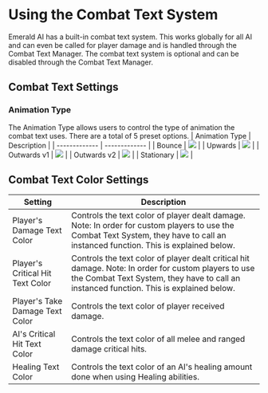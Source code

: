 # Using the Combat Text System
Emerald AI has a built-in combat text system. This works globally for all AI and can even be called for player damage and is handled through the Combat Text Manager. The combat text system is optional and can be disabled through the Combat Text Manager.

## Combat Text Settings

### Animation Type
The Animation Type allows users to control the type of animation the combat text uses. There are a total of 5 preset options.
| Animation Type  | Description |
| ------------- | ------------- |
| Bounce  | ![](https://i.imgur.com/waytpOY.gif) |
| Upwards  | ![](https://i.imgur.com/waytpOY.gif)  |
| Outwards v1  | ![](https://i.imgur.com/waytpOY.gif)  |
| Outwards v2  | ![](https://i.imgur.com/waytpOY.gif)  |
| Stationary  | ![](https://i.imgur.com/waytpOY.gif)  |

## Combat Text Color Settings

| Setting  | Description |
| ------------- | ------------- |
| Player's Damage Text Color  | Controls the text color of player dealt damage. Note: In order for custom players to use the Combat Text System, they have to call an instanced function. This is explained below.  |
| Player's Critical Hit Text Color  | Controls the text color of player dealt critical hit damage. Note: In order for custom players to use the Combat Text System, they have to call an instanced function. This is explained below.  |
| Player's Take Damage Text Color  | Controls the text color of player received damage.  |
| AI's Critical Hit Text Color  |  Controls the text color of all melee and ranged damage critical hits. |
| Healing Text Color  | Controls the text color of an AI's healing amount done when using Healing abilities.  |


